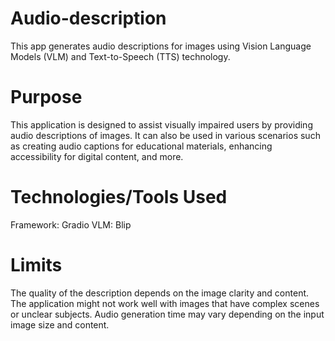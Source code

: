 # Audio-description

This app generates audio descriptions for images using Vision Language Models (VLM) and Text-to-Speech (TTS) technology.



# Purpose
This application is designed to assist visually impaired users by providing audio descriptions of images. It can also be used in various scenarios such as creating audio captions for educational materials, enhancing accessibility for digital content, and more.

# Technologies/Tools Used
Framework: Gradio
VLM: Blip


# Limits
The quality of the description depends on the image clarity and content.
The application might not work well with images that have complex scenes or unclear subjects.
Audio generation time may vary depending on the input image size and content.
